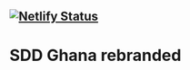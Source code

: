 [![Netlify Status](https://api.netlify.com/api/v1/badges/9bf40853-0b7a-4521-83a0-63d1b4d9c37d/deploy-status)](https://app.netlify.com/sites/sddghana/deploys)
---
# SDD Ghana rebranded
